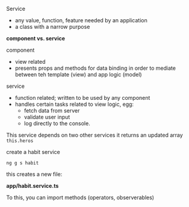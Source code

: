  

Service 
- any value, function, feature needed by an application
- a class with a narrow purpose

__component vs. service__

component 
- view related
- presents props and methods for data binding in order to mediate between teh template (view) and app logic (model)


service 
- function related; written to be used by any component
- handles certain tasks related to view logic, egg: 
  - fetch data from server
  - validate user input
  - log directly to the console.

This service depends on two other services
it returns an updated array `this.heros`
 
create a habit service

`ng g s habit`

this creates a new file:

**app/habit.service.ts**

To this, you can import methods (operators, observerables) 